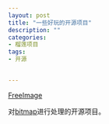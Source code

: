 ```yaml
---
layout: post
title: "一些好玩的开源项目"
description: ""
categories:
- 榴莲项目
tags:
- 开源


---
```



[FreeImage][0]

对[bitmap][1]进行处理的开源项目。

[0]:http://freeimage.sourceforge.net/download.html
[1]:http://paulbourke.net/dataformats/bitmaps/